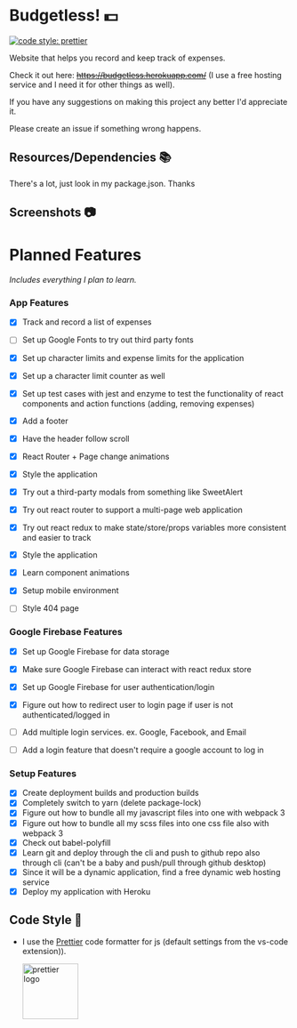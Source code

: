 # Budgetless! :dollar:
[![code style: prettier](https://img.shields.io/badge/code_style-prettier-ff69b4.svg?style=flat-square)](https://github.com/prettier/prettier)


Website that helps you record and keep track of expenses.

Check it out here: ~~https://budgetless.herokuapp.com/~~ (I use a free hosting service and I need it for other things as well).

If you have any suggestions on making this project any better I'd appreciate it.

Please create an issue if something wrong happens.

## Resources/Dependencies :books:

There's a lot, just look in my package.json. Thanks

## Screenshots :camera:
# Planned Features

_Includes everything I plan to learn._

### App Features

- [x] Track and record a list of expenses
- [ ] Set up Google Fonts to try out third party fonts
- [x] Set up character limits and expense limits for the application
- [x] Set up a character limit counter as well
- [x] Set up test cases with jest and enzyme to test the functionality of react components and action functions (adding, removing expenses)
- [x] Add a footer
- [x] Have the header follow scroll
- [x] React Router + Page change animations
- [x] Style the application
- [x] Try out a third-party modals from something like SweetAlert
- [x] Try out react router to support a multi-page web application
- [x] Try out react redux to make state/store/props variables more consistent and easier to track
- [x] Style the application
- [x] Learn component animations
- [x] Setup mobile environment
- [ ] Style 404 page


### Google Firebase Features

- [x] Set up Google Firebase for data storage
- [x] Make sure Google Firebase can interact with react redux store
- [x] Set up Google Firebase for user authentication/login
- [x] Figure out how to redirect user to login page if user is not authenticated/logged in
- [ ] Add multiple login services. ex. Google, Facebook, and Email
- [ ] Add a login feature that doesn't require a google account to log in


### Setup Features

- [x] Create deployment builds and production builds
- [x] Completely switch to yarn (delete package-lock)
- [x] Figure out how to bundle all my javascript files into one with webpack 3
- [x] Figure out how to bundle all my scss files into one css file also with webpack 3
- [x] Check out babel-polyfill
- [x] Learn git and deploy through the cli and push to github repo also through cli (can't be a baby and push/pull through github desktop)
- [x] Since it will be a dynamic application, find a free dynamic web hosting service
- [x] Deploy my application with Heroku

## Code Style :art:

-   I use the [Prettier](https://prettier.io/) code formatter for js (default settings from the vs-code extension)).

    [<img src ="https://prettier.io/icon.png" alt="prettier logo" width="100" height="100">](https://prettier.io/)







